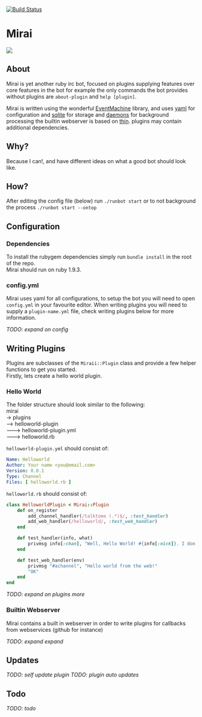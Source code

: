 [![Build Status](http://hades.avoidinspace.com:8080/api/badge/github.com/aktowns/mirai/status.svg?branch=master)](http://hades.avoidinspace.com:8080/github.com/aktowns/mirai)

Mirai  
================
![](http://i.imgur.com/vyS0s.png)  

## About
Mirai is yet another ruby irc bot, focused on plugins supplying features over core features in the bot for example the only commands the bot provides without plugins are `about-plugin` and `help [plugin]`.  

Mirai is written using the wonderful [EventMachine](http://rubyeventmachine.com/) library, and uses [yaml](http://yaml.org/start.html) for configuration and [sqlite](https://github.com/luislavena/sqlite3-ruby) for storage and [daemons](http://daemons.rubyforge.org/) for background processing the builtin webserver is based on [thin](http://code.macournoyer.com/thin/). plugins may contain additional dependencies. 

## Why?
Because I can!, and have different ideas on what a good bot should look like. 

## How?
After editing the config file (below) run `./runbot start` or to not background the process `./runbot start --ontop` 


## Configuration

### Dependencies
To install the rubygem dependencies simply run `bundle install` in the root of the repo.  
Mirai should run on ruby 1.9.3.

### config.yml
Mirai uses yaml for all configurations, to setup the bot you will need to open `config.yml` in your favourite editor.
When writing plugins you will need to supply a `plugin-name.yml` file, check writing plugins below for more information.

*TODO: expand on config*

## Writing Plugins
Plugins are subclasses of the `Miraii::Plugin` class and provide a few helper functions to get you started.  
Firstly, lets create a hello world plugin.

### Hello World
The folder structure should look similar to the following:  
mirai   
-> plugins    
--> helloworld-plugin  
---> helloworld-plugin.yml  
---> helloworld.rb  

`helloworld-plugin.yml` should consist of:  

~~~~~ yaml
Name: Helloworld
Author: Your name <you@email.com>
Version: 0.0.1
Type: Channel
Files: [ helloworld.rb ]
~~~~~

`helloworld.rb` should consist of:  

~~~~~ ruby
class HelloworldPlugin < Mirai::Plugin
	def on_register															# Called when the plugin is initialized
		add_channel_handler(/talktome (.*)$/, :test_handler) 			# ^talktome
		add_web_handler(/helloworld/, :test_web_handler) 				# http://0.0.0.0:3000/helloworld
	end

	def test_handler(info, what)
		privmsg info[:chan], "Well, Hello World! #{info[:nick]}. I don't know what #{what} is!"
	end

	def test_web_handler(env)
		privmsg "#achannel", "Hello world from the web!"
		"OK" 																# return text "OK" to the webrequest
	end
end
~~~~~

*TODO: expand on plugins more*

### Builtin Webserver
Mirai contains a built in webserver in order to write plugins for callbacks from webservices (github for instance)

*TODO: expand expand*

## Updates

*TODO: self update plugin*
*TODO: plugin auto updates*

## Todo

*TODO: todo*
